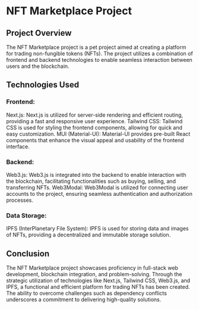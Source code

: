 # NFT Marketplace Project
## Project Overview
The NFT Marketplace project is a pet project aimed at creating a platform for trading non-fungible tokens (NFTs). The project utilizes a combination of frontend and backend technologies to enable seamless interaction between users and the blockchain.

## Technologies Used
### Frontend:
Next.js: Next.js is utilized for server-side rendering and efficient routing, providing a fast and responsive user experience.
Tailwind CSS: Tailwind CSS is used for styling the frontend components, allowing for quick and easy customization.
MUI (Material-UI): Material-UI provides pre-built React components that enhance the visual appeal and usability of the frontend interface.
### Backend:
Web3.js: Web3.js is integrated into the backend to enable interaction with the blockchain, facilitating functionalities such as buying, selling, and transferring NFTs.
Web3Modal: Web3Modal is utilized for connecting user accounts to the project, ensuring seamless authentication and authorization processes.
### Data Storage:
IPFS (InterPlanetary File System): IPFS is used for storing data and images of NFTs, providing a decentralized and immutable storage solution.

## Conclusion
The NFT Marketplace project showcases proficiency in full-stack web development, blockchain integration, and problem-solving. Through the strategic utilization of technologies like Next.js, Tailwind CSS, Web3.js, and IPFS, a functional and efficient platform for trading NFTs has been created. The ability to overcome challenges such as dependency conflicts underscores a commitment to delivering high-quality solutions.
